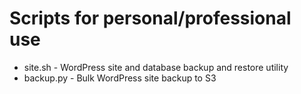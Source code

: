 # Scripts for personal/professional use

* site.sh - WordPress site and database backup and restore utility
* backup.py - Bulk WordPress site backup to S3